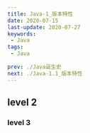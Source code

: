 ```yaml
---
title: Java-1_版本特性
date: 2020-07-15
last-update: 2020-07-27
keywords:
 - Java
tags:
 - Java
 
prev: ./Java诞生史
next: ./Java-1.1_版本特性
---
```


## level 2
### level 3
